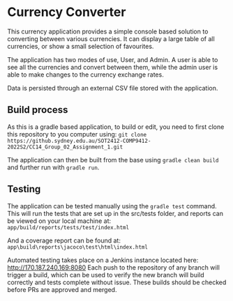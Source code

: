 # Currency Converter

This currency application provides a simple console based solution to converting between various currencies. It can display a large table of all currencies, or show a small selection of favourites. 

The application has two modes of use, User, and Admin. A user is able to see all the currencies and convert between them, while the admin user is able to make changes to the currency exchange rates.

Data is persisted through an external CSV file stored with the application.


## Build process

As this is a gradle based application, to build or edit, you need to first clone this repository to you computer using:
`git clone https://github.sydney.edu.au/SOT2412-COMP9412-2022S2/CC14_Group_02_Assignment_1.git`

The application can then be built from the base using `gradle clean build` and further run with `gradle run`.


## Testing

The application can be tested manually using the `gradle test` command. This will run the tests that are set up in the src/tests folder, and reports can be viewed on your local machine at:
`app/build/reports/tests/test/index.html`

And a coverage report can be found at: 
`app\build\reports\jacoco\test\html\index.html`

Automated testing takes place on a Jenkins instance located here: http://170.187.240.169:8080
Each push to the repository of any branch will trigger a build, which can be used to verify the new branch will build correctly and tests complete without issue. These builds should be checked before PRs are approved and merged.

